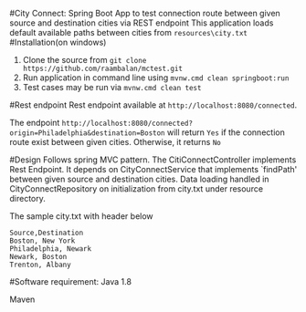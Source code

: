 #City Connect:
Spring Boot App to test connection route between given source and destination cities via REST endpoint
This application loads default available paths between cities from `resources\city.txt`
#Installation(on windows)
1. Clone the source from `git clone https://github.com/raambalan/mctest.git`
2. Run application in command line using `mvnw.cmd clean springboot:run`
3. Test cases may be run via `mvnw.cmd clean test` 

#Rest endpoint
Rest endpoint available at `http://localhost:8080/connected`. 

The endpoint `http://localhost:8080/connected?origin=Philadelphia&destination=Boston` will return `Yes` 
if the connection route exist between given cities. Otherwise, it returns `No`

#Design
Follows spring  MVC pattern. The CitiConnectController implements Rest Endpoint. It depends on CityConnectService 
that implements `findPath' between given source and destination cities.
Data loading handled in CityConnectRepository on initialization from  city.txt under resource directory.

 The sample city.txt  with header below 
 ```source,destination
 Source,Destination
 Boston, New York
 Philadelphia, Newark
 Newark, Boston
 Trenton, Albany
```
#Software requirement:
Java 1.8

Maven